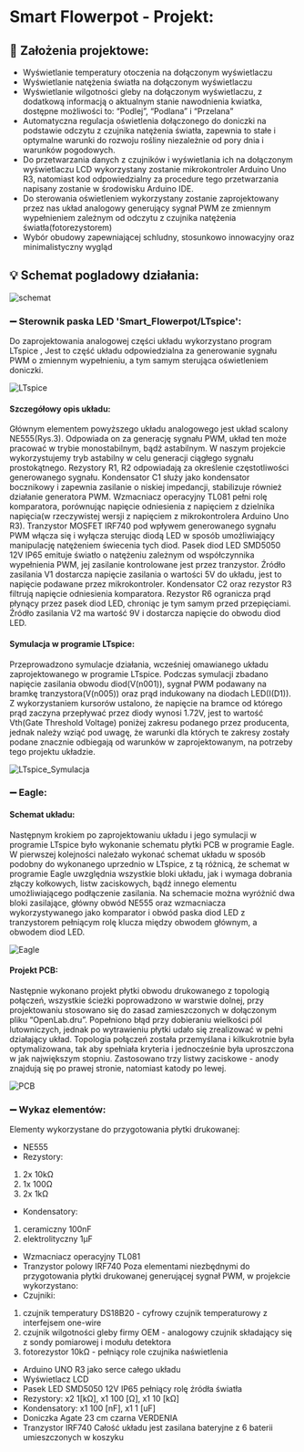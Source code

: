# Smart Flowerpot - Projekt:
## 📝 Założenia projektowe:
- Wyświetlanie temperatury otoczenia na dołączonym wyświetlaczu
- Wyświetlanie natężenia światła na dołączonym wyświetlaczu
- Wyświetlanie wilgotności gleby na dołączonym wyświetlaczu, z dodatkową
informacją o aktualnym stanie nawodnienia kwiatka, dostępne możliwości to:
“Podlej”, “Podlana” i “Przelana”
- Automatyczna regulacja oświetlenia dołączonego do doniczki na podstawie
odczytu z czujnika natężenia światła, zapewnia to stałe i optymalne warunki
do rozwoju rośliny niezależnie od pory dnia i warunków pogodowych.
- Do przetwarzania danych z czujników i wyświetlania ich na dołączonym
wyświetlaczu LCD wykorzystany zostanie mikrokontroler Arduino Uno R3,
natomiast kod odpowiedzialny za procedure tego przetwarzania napisany
zostanie w środowisku Arduino IDE.
- Do sterowania oświetleniem wykorzystany zostanie zaprojektowany przez nas
układ analogowy generujący sygnał PWM ze zmiennym wypełnieniem
zależnym od odczytu z czujnika natężenia światła(fotorezystorem)
- Wybór obudowy zapewniającej schludny, stosunkowo innowacyjny oraz
minimalistyczny wygląd
## 💡 Schemat pogladowy działania:
![schemat](zdjecia\schemat_poglądowy.jpg "Schemat pogladowy")
### ➖ Sterownik paska LED 'Smart_Flowerpot/LTspice':
Do zaprojektowania analogowej części układu wykorzystano program LTspice 
, Jest to część układu odpowiedzialna za generowanie sygnału PWM o
zmiennym wypełnieniu, a tym samym sterująca oświetleniem doniczki.

![LTspice](zdjecia\ltspice.jpg "Schemat pogladowy LTspice")
#### Szczegółowy opis układu:
Głównym elementem powyższego układu analogowego jest układ scalony
NE555(Rys.3). Odpowiada on za generację sygnału PWM, układ ten może
pracować w trybie monostabilnym, bądź astabilnym. W naszym projekcie
wykorzystujemy tryb astabilny w celu generacji ciągłego sygnału prostokątnego.
Rezystory R1, R2 odpowiadają za określenie częstotliwości generowanego
sygnału.
Kondensator C1 służy jako kondensator bocznikowy i zapewnia zasilanie o
niskiej impedancji, stabilizuje również działanie generatora PWM.
Wzmacniacz operacyjny TL081 pełni rolę komparatora, porównując napięcie
odniesienia z napięciem z dzielnika napięcia(w rzeczywistej wersji z napięciem z
mikrokontrolera Arduino Uno R3).
Tranzystor MOSFET IRF740 pod wpływem generowanego sygnału PWM
włącza się i wyłącza sterując diodą LED w sposób umożliwiający manipulację
natężeniem świecenia tych diod.
Pasek diod LED SMD5050 12V IP65 emituje światło o natężeniu zależnym od
współczynnika wypełnienia PWM, jej zasilanie kontrolowane jest przez tranzystor.
Źródło zasilania V1 dostarcza napięcie zasilania o wartości 5V do układu, jest
to napięcie podawane przez mikrokontroler.
Kondensator C2 oraz rezystor R3 filtrują napięcie odniesienia komparatora.
Rezystor R6 ogranicza prąd płynący przez pasek diod LED, chroniąc je tym
samym przed przepięciami.
Źródło zasilania V2 ma wartość 9V i dostarcza napięcie do obwodu diod LED.
#### Symulacja w programie LTspice:
Przeprowadzono symulacje działania, wcześniej omawianego układu
zaprojektowanego w programie LTspice. Podczas symulacji zbadano
napięcie zasilania obwodu diod(V(n001)), sygnał PWM podawany na bramkę
tranzystora(V(n005)) oraz prąd indukowany na diodach LED(I(D1)). Z
wykorzystaniem kursorów ustalono, że napięcie na bramce od którego prąd zaczyna
przepływać przez diody wynosi 1.72V, jest to wartość Vth(Gate Threshold Voltage)
poniżej zakresu podanego przez producenta, jednak należy wziąć pod uwagę, że
warunki dla których te zakresy zostały podane znacznie odbiegają od warunków w
zaprojektowanym, na potrzeby tego projektu układzie.

![LTspice_Symulacja](zdjecia\ltspice_symulacja.jpg "Symulacja LTspice")
### ➖ Eagle:
#### Schemat układu:
Następnym krokiem po zaprojektowaniu układu i jego symulacji w programie
LTspice było wykonanie schematu płytki PCB w programie Eagle. W pierwszej
kolejności należało wykonać schemat układu w sposób podobny do wykonanego
uprzednio w LTspice, z tą różnicą, że schemat w programie Eagle uwzględnia
wszystkie bloki układu, jak i wymaga dobrania złączy kołkowych, listw zaciskowych,
bądź innego elementu umożliwiającego podłączenie zasilania. Na schemacie
można wyróżnić dwa bloki zasilające, główny obwód NE555 oraz wzmacniacza
wykorzystywanego jako komparator i obwód paska diod LED z tranzystorem
pełniącym rolę klucza między obwodem głównym, a obwodem diod LED.

![Eagle](zdjecia\eagle_schemat.jpg "Schemat ukladu")
#### Projekt PCB:
Następnie wykonano projekt płytki obwodu drukowanego z topologią
połączeń, wszystkie ścieżki poprowadzono w warstwie dolnej, przy
projektowaniu stosowano się do zasad zamieszczonych w dołączonym pliku
“OpenLab.dru”. Popełniono błąd przy dobieraniu wielkości pól lutowniczych, jednak
po wytrawieniu płytki udało się zrealizować w pełni działający układ. Topologia
połączeń została przemyślana i kilkukrotnie była optymalizowana, tak aby spełniała
kryteria i jednocześnie była uproszczona w jak największym stopniu. Zastosowano
trzy listwy zaciskowe - anody znajdują się po prawej stronie, natomiast katody po
lewej.

![PCB](zdjecia/PCB.jpg "Projekt PCB")
### ➖ Wykaz elementów:
Elementy wykorzystane do przygotowania płytki drukowanej:
- NE555
- Rezystory:
1. 2x 10kΩ
2. 1x 100Ω
3. 2x 1kΩ
- Kondensatory:
1. ceramiczny 100nF
2. elektrolityczny 1μF
- Wzmacniacz operacyjny TL081
- Tranzystor polowy IRF740
Poza elementami niezbędnymi do przygotowania płytki drukowanej
generującej sygnał PWM, w projekcie wykorzystano:
- Czujniki:
1. czujnik temperatury DS18B20 - cyfrowy czujnik temperaturowy z
interfejsem one-wire
2. czujnik wilgotności gleby firmy OEM - analogowy czujnik
składający się z sondy pomiarowej i modułu detektora
3. fotorezystor 10kΩ - pełniący role czujnika naświetlenia
- Arduino UNO R3 jako serce całego układu
- Wyświetlacz LCD
- Pasek LED SMD5050 12V IP65 pełniący rolę źródła światła
- Rezystory: x2 1[kΩ], x1 100 [Ω], x1 10 [kΩ]
- Kondensatory: x1 100 [nF], x1 1 [uF]
- Doniczka Agate 23 cm czarna VERDENIA
- Tranzystor IRF740
Całość układu jest zasilana bateryjne z 6 baterii umieszczonych w koszyku



